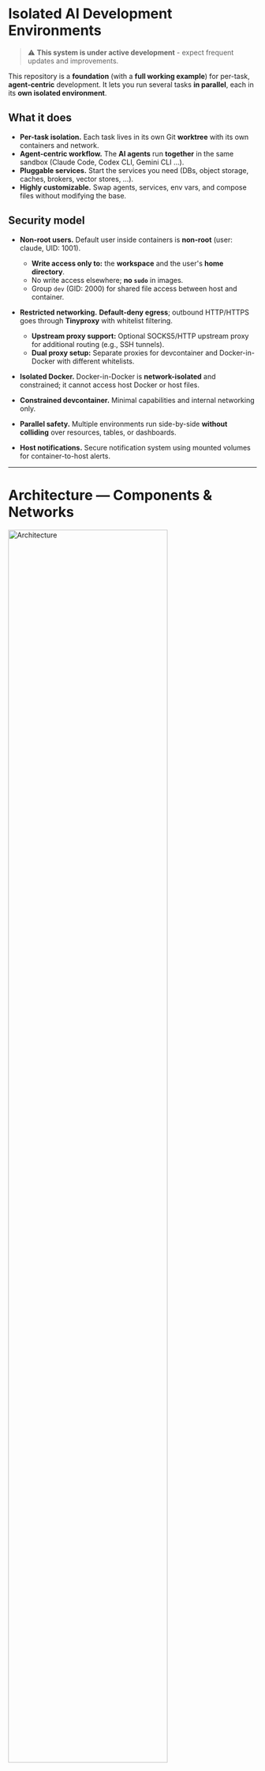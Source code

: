 # Isolated AI Development Environments

> ⚠️ **This system is under active development** - expect frequent updates and improvements.

This repository is a **foundation** (with a **full working example**) for per-task, **agent-centric** development.
It lets you run several tasks **in parallel**, each in its **own isolated environment**.

## What it does

* **Per-task isolation.** Each task lives in its own Git **worktree** with its own containers and network.
* **Agent-centric workflow.** The **AI agents** run **together** in the same sandbox (Claude Code, Codex CLI, Gemini CLI …).
* **Pluggable services.** Start the services you need (DBs, object storage, caches, brokers, vector stores, …).
* **Highly customizable.** Swap agents, services, env vars, and compose files without modifying the base.

## Security model

* **Non-root users.** Default user inside containers is **non-root** (user: claude, UID: 1001).
  * **Write access only to:** the **workspace** and the user's **home directory**.
  * No write access elsewhere; **no `sudo`** in images.
  * Group `dev` (GID: 2000) for shared file access between host and container.

* **Restricted networking.** **Default-deny egress**; outbound HTTP/HTTPS goes through **Tinyproxy** with whitelist filtering.
  * **Upstream proxy support:** Optional SOCKS5/HTTP upstream proxy for additional routing (e.g., SSH tunnels).
  * **Dual proxy setup:** Separate proxies for devcontainer and Docker-in-Docker with different whitelists.

* **Isolated Docker.** Docker-in-Docker is **network-isolated** and constrained; it cannot access host Docker or host files.

* **Constrained devcontainer.** Minimal capabilities and internal networking only.

* **Parallel safety.** Multiple environments run side-by-side **without colliding** over resources, tables, or dashboards.

* **Host notifications.** Secure notification system using mounted volumes for container-to-host alerts.

---

# Architecture — Components & Networks

<img src="docs/architecture.png" alt="Architecture" title="Architecture" height="80%" />

---

# AI Agents

Pre-configured agents included in the base image:

```mermaid
flowchart TD
    TL["Technical Lead<br/>Architecture design<br/>Task planning & routing<br/>Team coordination"]

    AN["Analytics Engineer<br/>Requirements analysis<br/>Data exploration<br/>Metrics design"]

    SE["Software Engineer<br/>API development<br/>Business logic<br/>Performance optimization"]

    QA["QA Engineer<br/>Test creation & review<br/>Test automation<br/>Quality assurance"]

    CR["Code Reviewer<br/>Automated code review<br/>Uses Codex CLI<br/>Quality analysis"]

    TW["Technical Writer<br/>Documentation<br/>API docs, guides<br/>README files"]

    DO["Senior DevOps<br/>Infrastructure<br/>CI/CD pipelines<br/>Container orchestration"]

    TL <--> AN
    TL --> SE
    TL --> QA
    SE <--> QA
    SE <--> CR
    TL --> TW
    TL --> DO
    AN --> SE
    QA --> CR
```

---

# Task Execution Workflow

The environment includes a structured workflow for taking tasks from requirements to implementation:

```mermaid
graph TD
    A[Initial Task/Requirements] -->|1. analyze-task| B[Requirements Analysis]
    B --> D[Ask Questions]
    D --> E[User Provides Answers]
    E -->|2. review-answers| F[Review & Update Artifacts]
    F --> G{{All Clear?}}
    G -->|No - More Questions| D
    G -->|Yes| H[Request Approval]
    H --> I{{User Approves?}}
    I -->|No - Changes Needed| F
    I -->|Yes| J[3. run-task]
    J --> K[Implementation]
    K --> L[Testing & QA]
    L --> M[Code Review]
    M --> N[Final Validation]
    N --> O[Delivery]
```

### Workflow Commands:
1. **`analyze-task`**: Initial requirements analysis
   - Reads task description
   - Identifies potential issues and risks
   - Creates `requirements.md`, `answers.md`, `plan.md`
   - Asks critical clarifying questions

2. **`review-answers`**: Iterative clarification
   - Reviews user-provided answers
   - Updates task artifacts based on new information
   - Identifies remaining unclear points
   - Repeats until all requirements are clear

3. **`run-task`**: Implementation phase
   - Executes approved plan
   - Coordinates with specialized agents (Software, QA, DevOps)
   - Runs testing and validation
   - Delivers final implementation

All task artifacts are stored in `tasks/<task_name>/` folders for organization and tracking.

---

# Parallel Tasks — Multi-Environment Workflow

```mermaid
flowchart TD
    subgraph E1 ["Environment 1"]
        CC1["Claude Code<br/>Team of agents"]
    end

    subgraph E2 ["Environment 2"]
        CC2["Claude Code<br/>Team of agents"]
    end

    subgraph E3 ["Environment 3"]
        CC3["Claude Code<br/>Team of agents"]
    end

    subgraph ME ["Master environment"]
        CCM["Claude Code<br/>Team of agents"]
    end

    CC1 -->|git worktree 1| REPO[Repository]
    CC2 -->|git worktree 2| REPO
    CC3 -->|git worktree 3| REPO

    REPO -->|Check and merge<br/>to main| CCM
```

---

## Quick start

### One-Time Setup (System-wide Installation)

```bash
# Install everything (builds images + installs helper commands)
./install.sh

# This installs these commands system-wide:
# - claude-task-worktree: Create git worktree for new tasks
# - claude-notify-watch: Host notification watcher (optional)
```

### Using in Your Project

1. **Copy `.devcontainer.example/` to your project:**
   ```bash
   cp -r /path/to/ai_agents_sandbox/.devcontainer.example /path/to/your-project/.devcontainer
   ```

2. **Configure (optional):**
   ```bash
   cd /path/to/your-project/.devcontainer
   vim .env  # Set PROJECT_NAME, configure proxy if needed
   vim whitelist.txt  # Add your project's domains
   ```

3. **Open in your IDE** (handles everything automatically):
   
   **VS Code:**
   - Open project folder
   - Click "Reopen in Container" when prompted
   - VS Code manages the container lifecycle
   
   **PyCharm:**
   - Open project folder in PyCharm
   - Go to **Settings** → **Project** → **Python Interpreter**
   - Click the gear icon → **Add**
   - Select **Docker Compose**
   - Configuration file: `.devcontainer/docker-compose.yaml`
   - Service: `devcontainer`
   - Python interpreter path: `/usr/local/bin/python`
   - Click **OK** - PyCharm will start the containers automatically
   - PyCharm manages the entire container lifecycle (start/stop/restart)
   
   **Claude Code:**
   - Just run: `claude --dangerously-skip-permissions`
   - No container needed

4. **For parallel tasks** (optional):
   ```bash
   # Automated: creates worktree + task folder + opens PyCharm
   claude-task-worktree "feature 123 implement user auth"
   ```

### IDE-Specific Workflows

#### PyCharm Detailed Setup

1. **Ensure `.devcontainer/` exists in your project**
   - Copy from `.devcontainer.example/` as shown above

2. **Configure PyCharm interpreter:**
   - Open PyCharm → Open your project folder
   - **File** → **Settings** (or **PyCharm** → **Preferences** on macOS)
   - Navigate to **Project: [YourProject]** → **Python Interpreter**
   - Click the gear icon ⚙️ → **Add...**
   - Select **Docker Compose** from the left panel
   - Configure:
     - **Server:** Docker (should be auto-detected)
     - **Configuration files:** `.devcontainer/docker-compose.yaml`
     - **Service:** `devcontainer`
     - **Environment variables:** Leave as is
     - **Python interpreter path:** `/usr/local/bin/python`
   - Click **OK** and wait for PyCharm to build/start containers

3. **Using the environment:**
   - PyCharm automatically starts containers when you open the project
   - Run/Debug configurations work inside the container
   - Terminal opens inside the container
   - File changes sync automatically
   - Containers stop when you close the project

4. **Tips for PyCharm:**
   - Enable **Docker** plugin if not already enabled
   - For better performance, increase Docker memory in Docker Desktop settings
   - PyCharm's **Services** tool window shows container logs and status

### Available Commands

```bash
# Task management:
claude-task-worktree "task description"  # Create task worktree

# Optional notifications:
claude-notify-watch            # Watch for container notifications
```

**Note:** Your IDE (VS Code/PyCharm) handles starting, stopping, and managing containers automatically. No manual Docker commands needed!

## What's in `.devcontainer.example/`

A ready-to-use template for new projects:

- **`docker-compose.yaml`** - Includes the system base template
- **`override.yaml`** - For your customizations (image versions, etc.)
- **`.env.example`** - Minimal configuration (PROJECT_NAME, proxy settings)
- **`whitelist.txt`** - Domains your project can access
- **`dind-whitelist.txt`** - Docker registry domains
- **`Dockerfile.example`** - Shows how to extend the base image
- **`devcontainer.json`** - VS Code configuration

### Minimal Setup

For the absolute minimum, you only need `.devcontainer/docker-compose.yaml`:
```yaml
include:
  - path: /usr/local/share/ai-agents-sandbox/docker-compose.base.yaml
```
That's it! The base template handles everything else.

## Network Configuration

### Proxy Filtering
- **Tinyproxy** enforces whitelist-based filtering (default-deny)
- Default whitelisted domains in `images/common-settings/default-whitelist.txt`:
  - GitHub, GitLab, PyPI, npm registry, JetBrains services
- Add project-specific domains to `.env` file:
  ```bash
  USER_WHITELIST_DOMAINS=api.myproject.com,cdn.myproject.com
  DIND_WHITELIST_DOMAINS=my.registry.com
  ```

### Upstream Proxy Support
Configure optional upstream proxy in `.devcontainer/.env`:

```bash
# Simple format - just specify proxy URL
UPSTREAM_PROXY=socks5://host.docker.internal:8900
# or
UPSTREAM_PROXY=http://host.docker.internal:3128

# Domains that bypass the upstream proxy
NO_UPSTREAM=github.com,gitlab.com
```

For SSH tunnels:
```bash
ssh -D 0.0.0.0:8900 your-server  # Creates SOCKS5 proxy
```

### Testing Network
```bash
docker exec devcontainer /home/claude/scripts/test-network.sh
```

## Notification System

The environment includes a host notification system for alerts from Claude Code:

### Setup
1. Notification directory is created automatically during installation
2. Install inotify-tools for instant notifications:
   ```bash
   sudo apt-get install inotify-tools  # Debian/Ubuntu
   ```
3. Start the notification watcher on your host:
   ```bash
   claude-notify-watch  # Installed system-wide by ./install.sh
   ```

### How it works
- Claude Code writes notifications to `/home/claude/.ai_agents_sandbox/notifications` in container
- This is mounted to `$HOME/.ai_agents_sandbox/notifications` on host
- Host watcher monitors the directory and shows desktop alerts
- Supports different urgency levels (error, complete, clarification, approval, blocked)

### Testing
From within the container:
```bash
/home/claude/claude-defaults/hooks/notify.sh test "Hello from container!"
```

## Customize

* **Agents.** Install or swap agents (Claude Code, Codex CLI, Gemini CLI …).
* **Services.** Edit the *service compose* to add DBs, caches, brokers, vector stores, etc.
* **Policy.** Adjust the proxy whitelist and egress rules; keep default-deny for safety.
* **Overrides.** Use compose overrides and env files to tailor paths, volumes, and resources—while the user stays **non-root** with write access limited to **workspace + home**.

---

*This repository provides a **secure foundation** for AI-assisted development. It's minimal, portable, secure by default, and easy to extend.*

**For contributors:** See [docs/DEVELOPMENT.md](docs/DEVELOPMENT.md) for working on this repository.